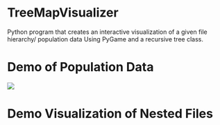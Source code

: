 # TreeMapVisualizer
Python program that creates an interactive visualization of a given file hierarchy/ population data Using PyGame and a recursive tree class.

# Demo of Population Data 
![](https://github.com/SamirGhias/TreeMapVisualizer/blob/main/population%20gif.gif)

# Demo Visualization of Nested Files

